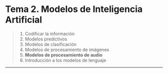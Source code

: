 # Tema 2. Modelos de Inteligencia Artificial

> 1. Codificar la información
> 2. Modelos predictivos
> 3. Modelos de clasificación
> 4. Modelos de procesamiento de imágenes
> 5. **Modelos de procesamiento de audio**
> 6. Introducción a los modelos de lenguaje
---

